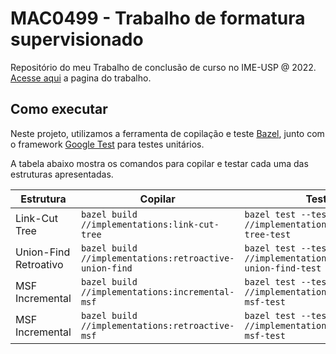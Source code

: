 # MAC0499 - Trabalho de formatura supervisionado

Repositório do meu Trabalho de conclusão de curso no IME-USP @ 2022. [Acesse aqui](https://linux.ime.usp.br/~felipen/mac0499/) a pagina do trabalho.

## Como executar

Neste projeto, utilizamos a ferramenta de copilação e teste [Bazel](https://bazel.build/), junto com o framework [Google Test](https://github.com/google/googletest) para testes unitários.

A tabela abaixo mostra os comandos para copilar e testar cada uma das estruturas apresentadas.

| Estrutura | Copilar | Testar |
| --- | --- | --- |
| Link-Cut Tree | `bazel build //implementations:link-cut-tree` | `bazel test --test_output=all //implementations:link-cut-tree-test` |
| Union-Find Retroativo | `bazel build //implementations:retroactive-union-find` | `bazel test --test_output=all //implementations:retroactive-union-find-test` |
| MSF Incremental | `bazel build //implementations:incremental-msf` | `bazel test --test_output=all //implementations:incremental-msf-test` |
| MSF Incremental | `bazel build //implementations:retroactive-msf` | `bazel test --test_output=all //implementations:retroactive-msf-test` |
